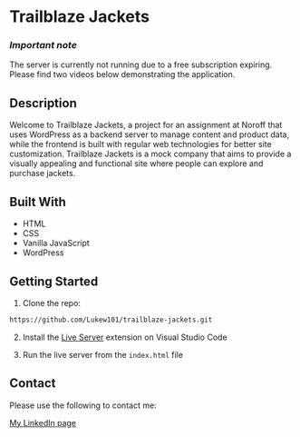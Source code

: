 # Trailblaze Jackets

### *Important note*
The server is currently not running due to a free subscription expiring. Please find two videos below demonstrating the application.

## Description
Welcome to Trailblaze Jackets, a project for an assignment at Noroff that uses WordPress as a backend server to manage content and product data, while the frontend is built with regular web technologies for better site customization. Trailblaze Jackets is a mock company that aims to provide a visually appealing and functional site where people can explore and purchase jackets.

## Built With
- HTML
- CSS
- Vanilla JavaScript
- WordPress

## Getting Started

1. Clone the repo:

```bash
https://github.com/Lukew101/trailblaze-jackets.git
```

2. Install the [Live Server](https://marketplace.visualstudio.com/items?itemName=ritwickdey.LiveServer) extension on Visual Studio Code

3. Run the live server from the `index.html` file

## Contact

Please use the following to contact me:

[My LinkedIn page](https://www.linkedin.com/in/luke-williams-b693421b6/)
